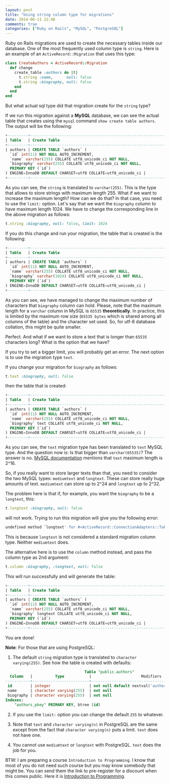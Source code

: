 ```yaml
---
layout: post
title: "Using string column type for migrations"
date: 2014-06-11 22:48
comments: true
categories: ["Ruby on Rails", "MySQL", "PostgreSQL"]
---
```

Ruby on Rails migrations are used to create the necessary tables inside our database. One of the most frequently used column type is `string`.
Here is an example of an `ActiveRecord::Migration` that uses this type:

<!-- more -->

```ruby
class CreateAuthors < ActiveRecord::Migration
  def change
    create_table :authors do |t|
      t.string :name,      null: false
      t.string :biography, null: false
    end
  end
end
```

But what actual sql type did that migration create for the `string` type?

If we run this migration against a **MySQL** database, we can see the
actual table that creates using the `mysql` command `show create table authors`. The output will be the following:

```sql
+---------+-------------------------------------------------------------------------------------------------------------------------------------------------------------------------------------------------------------------------------------------------------------------------+
| Table   | Create Table                                                                                                                                                                                                                                                            |
+---------+-------------------------------------------------------------------------------------------------------------------------------------------------------------------------------------------------------------------------------------------------------------------------+
| authors | CREATE TABLE `authors` (
  `id` int(11) NOT NULL AUTO_INCREMENT,
  `name` varchar(255) COLLATE utf8_unicode_ci NOT NULL,
  `biography` varchar(255) COLLATE utf8_unicode_ci NOT NULL,
  PRIMARY KEY (`id`)
) ENGINE=InnoDB DEFAULT CHARSET=utf8 COLLATE=utf8_unicode_ci |
+---------+-------------------------------------------------------------------------------------------------------------------------------------------------------------------------------------------------------------------------------------------------------------------------+
```

As you can see, the `string` is translated to `varchar(255)`. This is the type that allows to store strings with maximum length 255. What if we want to increase the maximum length?
How can we do that? In that case, you need to use the `limit:` option. Let's say that we want the `biography` column to have maximum length 1024. We have to change the corresponding
line in the above migration as follows:

```ruby
t.string :biography, null: false, limit: 1024
```

If you do this change and run your migration, the table that is created is the following:

```sql
+---------+--------------------------------------------------------------------------------------------------------------------------------------------------------------------------------------------------------------------------------------------------------------------------+
| Table   | Create Table                                                                                                                                                                                                                                                             |
+---------+--------------------------------------------------------------------------------------------------------------------------------------------------------------------------------------------------------------------------------------------------------------------------+
| authors | CREATE TABLE `authors` (
  `id` int(11) NOT NULL AUTO_INCREMENT,
  `name` varchar(255) COLLATE utf8_unicode_ci NOT NULL,
  `biography` varchar(1024) COLLATE utf8_unicode_ci NOT NULL,
  PRIMARY KEY (`id`)
) ENGINE=InnoDB DEFAULT CHARSET=utf8 COLLATE=utf8_unicode_ci |
+---------+--------------------------------------------------------------------------------------------------------------------------------------------------------------------------------------------------------------------------------------------------------------------------+
```

As you can see, we have managed to change the maximum number of characters that `biography` column can hold. Please, note that the maximum length for a `varchar` column in
MySQL is `65535` **theoretically**. In practice, this is limited by the maximum row size (`65535 bytes` which is shared among all columns of the table) and the character set
used. So, for utf-8 database collation, this might be quite smaller.

Perfect. And what if we want to store a text that is longer than `65535` characters long? What is the option that we have?

If you try to set a bigger limit, you will probably get an error. The next option is to use the migration type `text`.

If you change your migration for `biography` as follows:

```ruby
t.text :biography, null: false
```

then the table that is created:

```sql
+---------+-----------------------------------------------------------------------------------------------------------------------------------------------------------------------------------------------------------------------------------------------------------------+
| Table   | Create Table                                                                                                                                                                                                                                                    |
+---------+-----------------------------------------------------------------------------------------------------------------------------------------------------------------------------------------------------------------------------------------------------------------+
| authors | CREATE TABLE `authors` (
  `id` int(11) NOT NULL AUTO_INCREMENT,
  `name` varchar(255) COLLATE utf8_unicode_ci NOT NULL,
  `biography` text COLLATE utf8_unicode_ci NOT NULL,
  PRIMARY KEY (`id`)
) ENGINE=InnoDB DEFAULT CHARSET=utf8 COLLATE=utf8_unicode_ci |
+---------+-----------------------------------------------------------------------------------------------------------------------------------------------------------------------------------------------------------------------------------------------------------------+
```

As you can see, the `text` migration type has been translated to `text` MySQL type. And the question now is: Is that bigger than `varchar(65535)`? The answer is no. [MySQL
documentation](http://dev.mysql.com/doc/refman/5.5/en/storage-requirements.html) mentions that `text` maximum length is 2^16.

So, if you really want to store larger texts than that, you need to consider the two MySQL types: `mediumtext` and `longtext`. These can store really huge amounts of text.
`mediumtext` can store up to 2^24 and `longtext` up to 2^32.

The problem here is that if, for example, you want the `biography` to be a `longtext`, this:

```ruby
t.longtext :biography, null: false
```

will not work. Trying to run this migration will give you the following error:

```bash
undefined method `longtext' for #<ActiveRecord::ConnectionAdapters::TableDefinition:0x...db/migrate/..._create_authors.rb:5:in `block in change'
```

This is because `longtext` is not considered a standard migration column type. Neither `mediumtext` does.

The alternative here is to use the `column` method instead, and pass the column type as 2nd argument:

```ruby
t.column :biography, :longtext, null: false
```

This will run successfully and will generate the table:

```sql
+---------+---------------------------------------------------------------------------------------------------------------------------------------------------------------------------------------------------------------------------------------------------------------------+
| Table   | Create Table                                                                                                                                                                                                                                                        |
+---------+---------------------------------------------------------------------------------------------------------------------------------------------------------------------------------------------------------------------------------------------------------------------+
| authors | CREATE TABLE `authors` (
  `id` int(11) NOT NULL AUTO_INCREMENT,
  `name` varchar(255) COLLATE utf8_unicode_ci NOT NULL,
  `biography` longtext COLLATE utf8_unicode_ci NOT NULL,
  PRIMARY KEY (`id`)
) ENGINE=InnoDB DEFAULT CHARSET=utf8 COLLATE=utf8_unicode_ci |
+---------+---------------------------------------------------------------------------------------------------------------------------------------------------------------------------------------------------------------------------------------------------------------------+
```

You are done!

**Note**: For those that are using PostgreSQL:

1) The default `string` migration type is translated to `character varying(255)`. See how the table is created with defaults:

```sql
                                   Table "public.authors"
  Column   |          Type           |                      Modifiers
-----------+-------------------------+------------------------------------------------------
 id        | integer                 | not null default nextval('authors_id_seq'::regclass)
 name      | character varying(255)  | not null
 biography | character varying(255)  | not null
Indexes:
    "authors_pkey" PRIMARY KEY, btree (id)
```

2) If you use the `limit:` option you can change the default `255` to whatever.

3) Note that `text` and `character varying(n)` in PostgreSQL are the same except from the fact that `character varying(n)` puts a limit. `text` does not have one.

4) You cannot use `mediumtext` or `longtext` with PostgreSQL. `text` does the job for you.

BTW: I am preparing a course `Introduction to Programming`. I know that most of you do not need such course but you may know somebody that might be. You can send them
the link to pre-register for a discount when this comes public. Here it is [Introduction to Programming](http://pmatsinopoulos.github.io/introduction-to-programming-notify-when-public).
